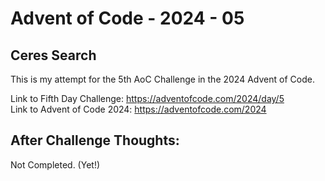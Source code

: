 # Advent of Code - 2024 - 05
## Ceres Search
This is my attempt for the 5th AoC Challenge in the 
2024 Advent of Code.

Link to Fifth Day Challenge: https://adventofcode.com/2024/day/5 <br>
Link to Advent of Code 2024: https://adventofcode.com/2024

## After Challenge Thoughts:
Not Completed. (Yet!)
